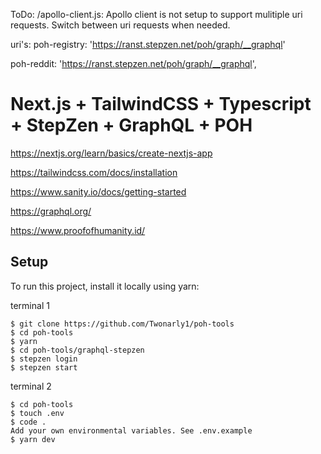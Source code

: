 ToDo:
/apollo-client.js:
Apollo client is not setup to support mulitiple uri requests. Switch between uri requests when needed.

uri's: 
poh-registry: 'https://ranst.stepzen.net/poh/graph/__graphql'

poh-reddit: 'https://ranst.stepzen.net/poh/graph/__graphql',

# Next.js + TailwindCSS + Typescript + StepZen + GraphQL + POH

https://nextjs.org/learn/basics/create-nextjs-app

https://tailwindcss.com/docs/installation

https://www.sanity.io/docs/getting-started

https://graphql.org/

https://www.proofofhumanity.id/

## Setup
To run this project, install it locally using yarn:

terminal 1

```
$ git clone https://github.com/Twonarly1/poh-tools
$ cd poh-tools
$ yarn
$ cd poh-tools/graphql-stepzen
$ stepzen login
$ stepzen start
```
terminal 2

```
$ cd poh-tools
$ touch .env
$ code .
Add your own environmental variables. See .env.example
$ yarn dev
```
